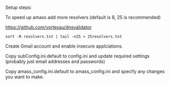 
Setup steps:

To speed up amass add more resolvers (default is 8, 25 is recommended)

https://github.com/vortexau/dnsvalidator

`sort -R resolvers.txt | tail -n25 > 25resolvers.txt`

Create Gmail account and enable insecure applciations.

Copy subConfig.ini.default to config.ini and update required settings (probably just email addresses and passwords)

Copy amass_config.ini.default to amass_config.ini and specify any changes you want to make.
